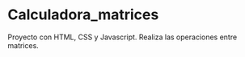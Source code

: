 # Calculadora_matrices
Proyecto con HTML, CSS y Javascript. Realiza las operaciones entre matrices.
